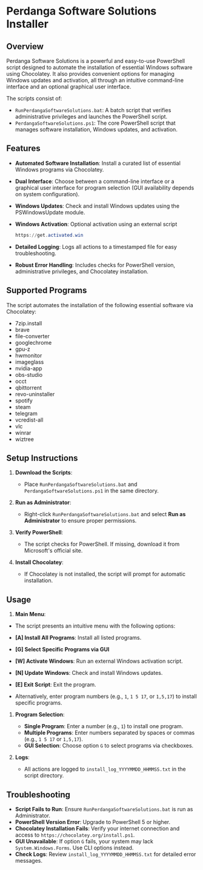 # Perdanga Software Solutions Installer

## Overview

Perdanga Software Solutions is a powerful and easy-to-use PowerShell script designed to automate the installation of essential Windows software using Chocolatey. It also provides convenient options for managing Windows updates and activation, all through an intuitive command-line interface and an optional graphical user interface.

The scripts consist of:

- `RunPerdangaSoftwareSolutions.bat`: A batch script that verifies administrative privileges and launches the PowerShell script.
- `PerdangaSoftwareSolutions.ps1`: The core PowerShell script that manages software installation, Windows updates, and activation.

## Features

- **Automated Software Installation**: Install a curated list of essential Windows programs via Chocolatey.
- **Dual Interface**: Choose between a command-line interface or a graphical user interface for program selection (GUI availability depends on system configuration).
- **Windows Updates**: Check and install Windows updates using the PSWindowsUpdate module.
- **Windows Activation**: Optional activation using an external script 

  ```powershell
  https://get.activated.win
  ```
- **Detailed Logging**: Logs all actions to a timestamped file for easy troubleshooting.
- **Robust Error Handling**: Includes checks for PowerShell version, administrative privileges, and Chocolatey installation.

## Supported Programs

The script automates the installation of the following essential software via Chocolatey:

- 7zip.install
- brave
- file-converter
- googlechrome
- gpu-z
- hwmonitor
- imageglass
- nvidia-app
- obs-studio
- occt
- qbittorrent
- revo-uninstaller
- spotify
- steam
- telegram
- vcredist-all
- vlc
- winrar
- wiztree

## Setup Instructions

1. **Download the Scripts**:

   - Place `RunPerdangaSoftwareSolutions.bat` and `PerdangaSoftwareSolutions.ps1` in the same directory.

2. **Run as Administrator**:

   - Right-click `RunPerdangaSoftwareSolutions.bat` and select **Run as Administrator** to ensure proper permissions.

3. **Verify PowerShell**:

   - The script checks for PowerShell. If missing, download it from Microsoft's official site.

4. **Install Chocolatey**:

   - If Chocolatey is not installed, the script will prompt for automatic installation.

## Usage

1. **Main Menu**:

- The script presents an intuitive menu with the following options:


- **\[A\] Install All Programs**: Install all listed programs.
- **\[G\] Select Specific Programs via GUI**
- **\[W\] Activate Windows**: Run an external Windows activation script.
- **\[N\] Update Windows**: Check and install Windows updates.
- **\[E\] Exit Script**: Exit the program.


- Alternatively, enter program numbers (e.g., `1`, `1 5 17`, or `1,5,17`) to install specific programs.

1. **Program Selection**:

   - **Single Program**: Enter a number (e.g., `1`) to install one program.
   - **Multiple Programs**: Enter numbers separated by spaces or commas (e.g., `1 5 17` or `1,5,17`).
   - **GUI Selection**: Choose option `G` to select programs via checkboxes.

2. **Logs**:

   - All actions are logged to `install_log_YYYYMMDD_HHMMSS.txt` in the script directory.

## Troubleshooting

- **Script Fails to Run**: Ensure `RunPerdangaSoftwareSolutions.bat` is run as Administrator.
- **PowerShell Version Error**: Upgrade to PowerShell 5 or higher.
- **Chocolatey Installation Fails**: Verify your internet connection and access to `https://chocolatey.org/install.ps1`.
- **GUI Unavailable**: If option `G` fails, your system may lack `System.Windows.Forms`. Use CLI options instead.
- **Check Logs**: Review `install_log_YYYYMMDD_HHMMSS.txt` for detailed error messages.
